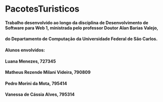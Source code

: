 # PacotesTuristicos
#### Trabalho desenvolvido ao longo da disciplina de Desenvolvimento de Software para Web 1, ministrada pelo professor Doutor Alan Barias Valejo, 
#### do Departamento de Computação da Universidade Federal de São Carlos. 
#### Alunos envolvidos: 
#### Luana Menezes, 727345
#### Matheus Rezende Milani Videira, 790809
#### Pedro Morini da Mota, 795414
#### Vanessa de Cássia Alves, 795314
